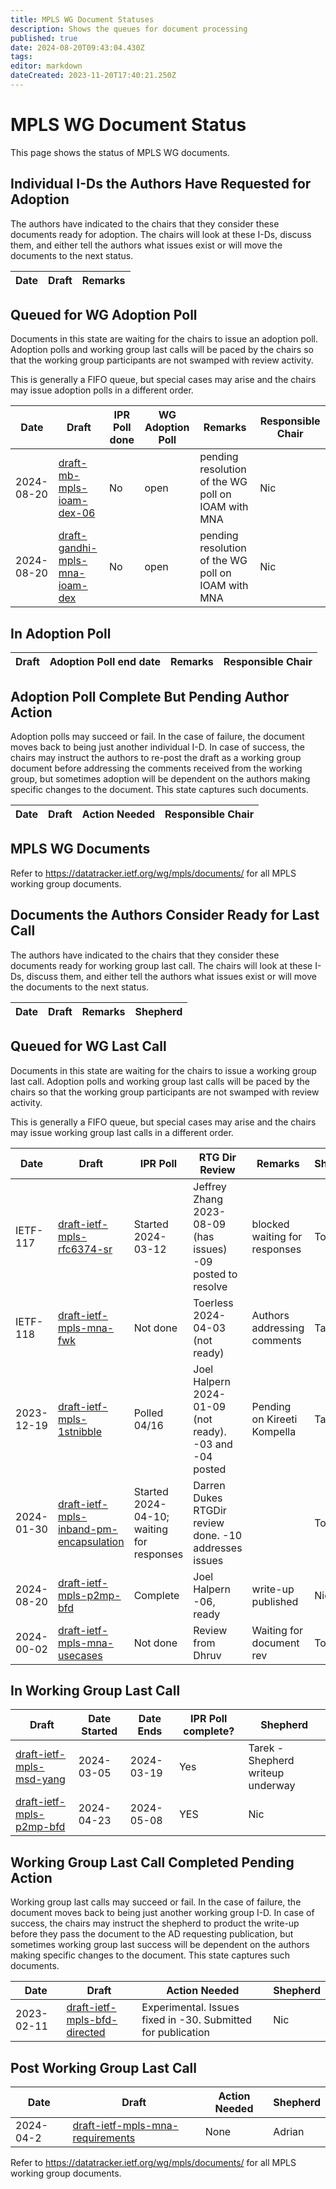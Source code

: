 ```yaml
---
title: MPLS WG Document Statuses
description: Shows the queues for document processing
published: true
date: 2024-08-20T09:43:04.430Z
tags: 
editor: markdown
dateCreated: 2023-11-20T17:40:21.250Z
---
```


# MPLS WG Document Status
This page shows the status of MPLS WG documents.

## Individual I-Ds the Authors Have Requested for Adoption

The authors have indicated to the chairs that they consider these documents ready for adoption. The chairs will look at these I-Ds, discuss them, and either tell the authors what issues exist or will move the documents to the next status.

| Date | Draft | Remarks |
| --- | --- | --- | 

## Queued for WG Adoption Poll

Documents in this state are waiting for the chairs to issue an adoption poll. Adoption polls and working group last calls will be paced by the chairs so that the working group participants are not swamped with review activity.

This is generally a FIFO queue, but special cases may arise and the chairs may issue adoption polls in a different order.

| Date | Draft | IPR Poll done | WG Adoption Poll | Remarks | Responsible Chair |
| --- | --- | --- | --- | --- | --- |
| 2024-08-20 | [draft-mb-mpls-ioam-dex-06](https://datatracker.ietf.org/doc/draft-mb-mpls-ioam-dex/) | No | open | pending resolution of the WG poll on IOAM with MNA | Nic |
| 2024-08-20 | [draft-gandhi-mpls-mna-ioam-dex ](https://datatracker.ietf.org/doc/draft-gandhi-mpls-mna-ioam-dex/) | No | open |  pending resolution of the WG poll on IOAM with MNA | Nic |

## In Adoption Poll

| Draft | Adoption Poll end date | Remarks | Responsible Chair |
| --- | --- | --- | --- |

## Adoption Poll Complete But Pending Author Action

Adoption polls may succeed or fail. In the case of failure, the document moves back to being just another individual I-D. In case of success, the chairs may instruct the authors to re-post the draft as a working group document before addressing the comments received from the working group, but sometimes adoption will be dependent on the authors making specific changes to the document. This state captures such documents.

| Date | Draft | Action Needed | Responsible Chair |
| --- | --- | --- | --- |

## MPLS WG Documents

Refer to https://datatracker.ietf.org/wg/mpls/documents/ for all MPLS working group documents.

## Documents the Authors Consider Ready for Last Call

The authors have indicated to the chairs that they consider these documents ready for working group last call. The chairs will look at these I-Ds, discuss them, and either tell the authors what issues exist or will move the documents to the next status.

| Date | Draft | Remarks | Shepherd |
| --- | --- | --- | --- |

## Queued for WG Last Call

Documents in this state are waiting for the chairs to issue a working group last call. Adoption polls and working group last calls will be paced by the chairs so that the working group participants are not swamped with review activity.

This is generally a FIFO queue, but special cases may arise and the chairs may issue working group last calls in a different order.

| Date | Draft | IPR Poll | RTG Dir Review | Remarks | Shepherd |
| --- | --- | --- | --- | --- | --- |
| IETF-117 | [draft-ietf-mpls-rfc6374-sr](https://datatracker.ietf.org/doc/draft-ietf-mpls-rfc6374-sr/) | Started 2024-03-12 | Jeffrey Zhang 2023-08-09 (has issues) -09 posted to resolve | blocked waiting for responses | Tony |
| IETF-118 | [draft-ietf-mpls-mna-fwk](https://datatracker.ietf.org/doc/draft-ietf-mpls-mna-fwk/) | Not done  | Toerless 2024-04-03 (not ready)  | Authors addressing comments | Tarek |
| 2023-12-19 | [draft-ietf-mpls-1stnibble](https://datatracker.ietf.org/doc/draft-ietf-mpls-1stnibble/) | Polled 04/16 | Joel Halpern 2024-01-09 (not ready). -03 and -04 posted | Pending on Kireeti Kompella | Tarek |
| 2024-01-30 | [draft-ietf-mpls-inband-pm-encapsulation]( https://datatracker.ietf.org/doc/draft-ietf-mpls-inband-pm-encapsulation/) |  Started 2024-04-10; waiting for responses | Darren Dukes RTGDir review done. -10 addresses issues | | Tony |
| 2024-08-20 | [draft-ietf-mpls-p2mp-bfd](https://datatracker.ietf.org/doc/draft-ietf-mpls-p2mp-bfd/) | Complete | Joel Halpern -06, ready | write-up published | Nic |
| 2024-00-02 | [draft-ietf-mpls-mna-usecases](https://datatracker.ietf.org/doc/draft-ietf-mpls-mna-usecases/) | Not done | Review from Dhruv | Waiting for document rev | Tony |

## In Working Group Last Call

| Draft | Date Started | Date Ends | IPR Poll complete? | Shepherd |
|---|---|---|---|---|
| [draft-ietf-mpls-msd-yang](https://datatracker.ietf.org/doc/draft-ietf-mpls-msd-yang/) | 2024-03-05 | 2024-03-19 | Yes | Tarek - Shepherd writeup underway |
| [draft-ietf-mpls-p2mp-bfd](https://datatracker.ietf.org/doc/draft-ietf-mpls-p2mp-bfd/) | 2024-04-23 | 2024-05-08 | YES | Nic |

## Working Group Last Call Completed Pending Action

Working group last calls may succeed or fail. In the case of failure, the document moves back to being just another working group I-D. In case of success, the chairs may instruct the shepherd to product the write-up before they pass the document to the AD requesting publication, but sometimes working group last success will be dependent on the authors making specific changes to the document. This state captures such documents.

| Date | Draft | Action Needed | Shepherd |
|---|---|---|---|
| 2023-02-11 | [draft-ietf-mpls-bfd-directed](https://datatracker.ietf.org/doc/draft-ietf-mpls-bfd-directed/) | Experimental. Issues fixed in -30. Submitted for publication | Nic |


## Post Working Group Last Call

| Date | Draft | Action Needed | Shepherd |
|---|---|---|---|
| 2024-04-2 | [draft-ietf-mpls-mna-requirements](https://datatracker.ietf.org/doc/draft-ietf-mpls-mna-requirements) | None | Adrian |

Refer to https://datatracker.ietf.org/wg/mpls/documents/ for all MPLS working group documents.
